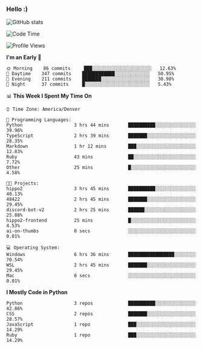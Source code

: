 ### Hello :)

![GitHub stats](https://github-readme-stats.vercel.app/api?username=neverabsolute&count_private=true&include_all_commits=true&bg_color=0D1117&text_color=F3F3F3&title_color=E1E1E1)

<!--START_SECTION:waka-->
![Code Time](http://img.shields.io/badge/Code%20Time-556%20hrs%209%20mins-blue)

![Profile Views](http://img.shields.io/badge/Profile%20Views-6-blue)

**I'm an Early 🐤** 

```text
🌞 Morning    86 commits     ███░░░░░░░░░░░░░░░░░░░░░░   12.63% 
🌆 Daytime    347 commits    ████████████░░░░░░░░░░░░░   50.95% 
🌃 Evening    211 commits    ███████░░░░░░░░░░░░░░░░░░   30.98% 
🌙 Night      37 commits     █░░░░░░░░░░░░░░░░░░░░░░░░   5.43%

```


📊 **This Week I Spent My Time On** 

```text
⌚︎ Time Zone: America/Denver

💬 Programming Languages: 
Python                   3 hrs 44 mins       ██████████░░░░░░░░░░░░░░░   39.96% 
TypeScript               2 hrs 39 mins       ███████░░░░░░░░░░░░░░░░░░   28.35% 
Markdown                 1 hr 12 mins        ███░░░░░░░░░░░░░░░░░░░░░░   12.83% 
Ruby                     43 mins             ██░░░░░░░░░░░░░░░░░░░░░░░   7.72% 
Other                    25 mins             █░░░░░░░░░░░░░░░░░░░░░░░░   4.58%

🐱‍💻 Projects: 
hippo2                   3 hrs 45 mins       ██████████░░░░░░░░░░░░░░░   40.13% 
48422                    2 hrs 45 mins       ███████░░░░░░░░░░░░░░░░░░   29.45% 
discord-bot-v2           2 hrs 25 mins       ██████░░░░░░░░░░░░░░░░░░░   25.88% 
hippo2-frontend          25 mins             █░░░░░░░░░░░░░░░░░░░░░░░░   4.53% 
ai-on-thumbs             0 secs              ░░░░░░░░░░░░░░░░░░░░░░░░░   0.01%

💻 Operating System: 
Windows                  6 hrs 36 mins       █████████████████░░░░░░░░   70.54% 
WSL                      2 hrs 45 mins       ███████░░░░░░░░░░░░░░░░░░   29.45% 
Mac                      0 secs              ░░░░░░░░░░░░░░░░░░░░░░░░░   0.01%

```

**I Mostly Code in Python** 

```text
Python                   3 repos             ██████████░░░░░░░░░░░░░░░   42.86% 
CSS                      2 repos             ███████░░░░░░░░░░░░░░░░░░   28.57% 
JavaScript               1 repo              ███░░░░░░░░░░░░░░░░░░░░░░   14.29% 
Ruby                     1 repo              ███░░░░░░░░░░░░░░░░░░░░░░   14.29%

```



<!--END_SECTION:waka-->
